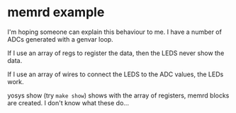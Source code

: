 # memrd example

I'm hoping someone can explain this behaviour to me. 
I have a number of ADCs generated with a genvar loop.

If I use an array of regs to register the data, then the LEDS never show the data.

If I use an array of wires to connect the LEDS to the ADC values, the LEDs work.

yosys show (try `make show`) shows with the array of registers, memrd blocks are created. I don't know what these do...
